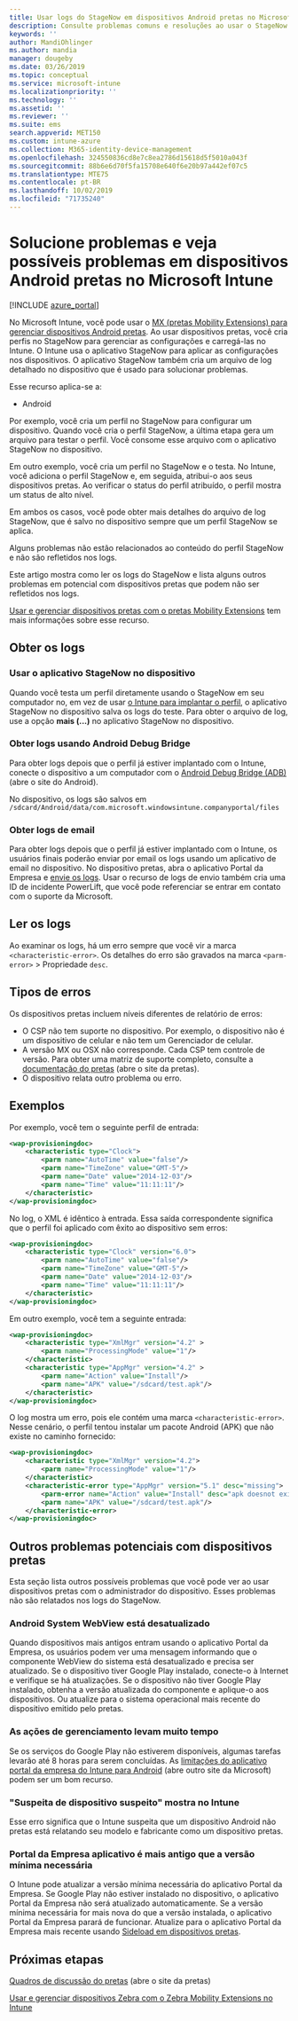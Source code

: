 ```yaml
---
title: Usar logs do StageNow em dispositivos Android pretas no Microsoft Intune-Azure | Microsoft Docs
description: Consulte problemas comuns e resoluções ao usar o StageNow em dispositivos Android com Microsoft Intune. Além disso, saiba como obter logs e veja exemplos de como ler os logs para obter êxito ou erros.
keywords: ''
author: MandiOhlinger
ms.author: mandia
manager: dougeby
ms.date: 03/26/2019
ms.topic: conceptual
ms.service: microsoft-intune
ms.localizationpriority: ''
ms.technology: ''
ms.assetid: ''
ms.reviewer: ''
ms.suite: ems
search.appverid: MET150
ms.custom: intune-azure
ms.collection: M365-identity-device-management
ms.openlocfilehash: 324550836cd8e7c8ea2786d15618d5f5010a043f
ms.sourcegitcommit: 88b6e6d70f5fa15708e640f6e20b97a442ef07c5
ms.translationtype: MTE75
ms.contentlocale: pt-BR
ms.lasthandoff: 10/02/2019
ms.locfileid: "71735240"
---
```

# <a name="troubleshoot-and-see-potential-issues-on-android-zebra-devices-in-microsoft-intune"></a>Solucione problemas e veja possíveis problemas em dispositivos Android pretas no Microsoft Intune

[!INCLUDE [azure_portal](../includes/azure_portal.md)]

No Microsoft Intune, você pode usar o [MX (pretas Mobility Extensions) para gerenciar dispositivos Android pretas](android-zebra-mx-overview.md). Ao usar dispositivos pretas, você cria perfis no StageNow para gerenciar as configurações e carregá-las no Intune. O Intune usa o aplicativo StageNow para aplicar as configurações nos dispositivos. O aplicativo StageNow também cria um arquivo de log detalhado no dispositivo que é usado para solucionar problemas.

Esse recurso aplica-se a:

- Android

Por exemplo, você cria um perfil no StageNow para configurar um dispositivo. Quando você cria o perfil StageNow, a última etapa gera um arquivo para testar o perfil. Você consome esse arquivo com o aplicativo StageNow no dispositivo.

Em outro exemplo, você cria um perfil no StageNow e o testa. No Intune, você adiciona o perfil StageNow e, em seguida, atribui-o aos seus dispositivos pretas. Ao verificar o status do perfil atribuído, o perfil mostra um status de alto nível.

Em ambos os casos, você pode obter mais detalhes do arquivo de log StageNow, que é salvo no dispositivo sempre que um perfil StageNow se aplica.

Alguns problemas não estão relacionados ao conteúdo do perfil StageNow e não são refletidos nos logs.

Este artigo mostra como ler os logs do StageNow e lista alguns outros problemas em potencial com dispositivos pretas que podem não ser refletidos nos logs.

[Usar e gerenciar dispositivos pretas com o pretas Mobility Extensions](android-zebra-mx-overview.md) tem mais informações sobre esse recurso.

## <a name="get-the-logs"></a>Obter os logs

### <a name="use-the-stagenow-app-on-the-device"></a>Usar o aplicativo StageNow no dispositivo
Quando você testa um perfil diretamente usando o StageNow em seu computador no, em vez de usar [o Intune para implantar o perfil](android-zebra-mx-overview.md#step-4-create-a-device-management-profile-in-stagenow), o aplicativo StageNow no dispositivo salva os logs do teste. Para obter o arquivo de log, use a opção **mais (...)** no aplicativo StageNow no dispositivo.

### <a name="get-logs-using-android-debug-bridge"></a>Obter logs usando Android Debug Bridge
Para obter logs depois que o perfil já estiver implantado com o Intune, conecte o dispositivo a um computador com o [Android Debug Bridge (ADB)](https://developer.android.com/studio/command-line/adb) (abre o site do Android).

No dispositivo, os logs são salvos em `/sdcard/Android/data/com.microsoft.windowsintune.companyportal/files`

### <a name="get-logs-from-email"></a>Obter logs de email
Para obter logs depois que o perfil já estiver implantado com o Intune, os usuários finais poderão enviar por email os logs usando um aplicativo de email no dispositivo. No dispositivo pretas, abra o aplicativo Portal da Empresa e [envie os logs](https://docs.microsoft.com/intune-user-help/send-logs-to-your-it-admin-by-email-android). Usar o recurso de logs de envio também cria uma ID de incidente PowerLift, que você pode referenciar se entrar em contato com o suporte da Microsoft.

## <a name="read-the-logs"></a>Ler os logs

Ao examinar os logs, há um erro sempre que você vir a marca `<characteristic-error>`. Os detalhes do erro são gravados na marca `<parm-error>` > Propriedade `desc`.

## <a name="error-types"></a>Tipos de erros

Os dispositivos pretas incluem níveis diferentes de relatório de erros:

- O CSP não tem suporte no dispositivo. Por exemplo, o dispositivo não é um dispositivo de celular e não tem um Gerenciador de celular.
- A versão MX ou OSX não corresponde. Cada CSP tem controle de versão. Para obter uma matriz de suporte completo, consulte a [documentação do pretas](http://techdocs.zebra.com/mx/) (abre o site da pretas).
- O dispositivo relata outro problema ou erro.

## <a name="examples"></a>Exemplos

Por exemplo, você tem o seguinte perfil de entrada:

```xml
<wap-provisioningdoc>
    <characteristic type="Clock">
        <parm name="AutoTime" value="false"/>
        <parm name="TimeZone" value="GMT-5"/>
        <parm name="Date" value="2014-12-03"/>
        <parm name="Time" value="11:11:11"/>
    </characteristic>
</wap-provisioningdoc>
```

No log, o XML é idêntico à entrada. Essa saída correspondente significa que o perfil foi aplicado com êxito ao dispositivo sem erros:

```xml
<wap-provisioningdoc>
    <characteristic type="Clock" version="6.0">
        <parm name="AutoTime" value="false"/>
        <parm name="TimeZone" value="GMT-5"/>
        <parm name="Date" value="2014-12-03"/>
        <parm name="Time" value="11:11:11"/>
    </characteristic>
</wap-provisioningdoc>
```

Em outro exemplo, você tem a seguinte entrada:

```xml
<wap-provisioningdoc>
    <characteristic type="XmlMgr" version="4.2" >
        <parm name="ProcessingMode" value="1"/>
    </characteristic>
    <characteristic type="AppMgr" version="4.2" >
        <parm name="Action" value="Install"/>
        <parm name="APK" value="/sdcard/test.apk"/>
    </characteristic>
</wap-provisioningdoc>
```

O log mostra um erro, pois ele contém uma marca `<characteristic-error>`. Nesse cenário, o perfil tentou instalar um pacote Android (APK) que não existe no caminho fornecido:

```xml
<wap-provisioningdoc>
    <characteristic type="XmlMgr" version="4.2">
        <parm name="ProcessingMode" value="1"/>
    </characteristic>
    <characteristic-error type="AppMgr" version="5.1" desc="missing">
        <parm-error name="Action" value="Install" desc="apk doesnot exist in the path"/>
        <parm name="APK" value="/sdcard/test.apk"/>
    </characteristic-error>
</wap-provisioningdoc>
```

## <a name="other-potential-issues-with-zebra-devices"></a>Outros problemas potenciais com dispositivos pretas

Esta seção lista outros possíveis problemas que você pode ver ao usar dispositivos pretas com o administrador do dispositivo. Esses problemas não são relatados nos logs do StageNow.

### <a name="android-system-webview-is-out-of-date"></a>Android System WebView está desatualizado

Quando dispositivos mais antigos entram usando o aplicativo Portal da Empresa, os usuários podem ver uma mensagem informando que o componente WebView do sistema está desatualizado e precisa ser atualizado. Se o dispositivo tiver Google Play instalado, conecte-o à Internet e verifique se há atualizações. Se o dispositivo não tiver Google Play instalado, obtenha a versão atualizada do componente e aplique-o aos dispositivos. Ou atualize para o sistema operacional mais recente do dispositivo emitido pelo pretas.

### <a name="management-actions-take-a-long-time"></a>As ações de gerenciamento levam muito tempo

Se os serviços do Google Play não estiverem disponíveis, algumas tarefas levarão até 8 horas para serem concluídas. As [limitações do aplicativo portal da empresa do Intune para Android](https://support.microsoft.com/help/3211588/limitations-of-intune-company-portal-app-for-android-in-china) (abre outro site da Microsoft) podem ser um bom recurso.

### <a name="device-spoofing-suspected-shows-in-intune"></a>"Suspeita de dispositivo suspeito" mostra no Intune

Esse erro significa que o Intune suspeita que um dispositivo Android não pretas está relatando seu modelo e fabricante como um dispositivo pretas.

### <a name="company-portal-app-is-older-than-minimum-required-version"></a>Portal da Empresa aplicativo é mais antigo que a versão mínima necessária

O Intune pode atualizar a versão mínima necessária do aplicativo Portal da Empresa. Se Google Play não estiver instalado no dispositivo, o aplicativo Portal da Empresa não será atualizado automaticamente. Se a versão mínima necessária for mais nova do que a versão instalada, o aplicativo Portal da Empresa parará de funcionar. Atualize para o aplicativo Portal da Empresa mais recente usando [Sideload em dispositivos pretas](android-zebra-mx-overview.md#sideload-the-company-portal-app).

## <a name="next-steps"></a>Próximas etapas

[Quadros de discussão do pretas](https://developer.zebra.com/community/home/discussions) (abre o site da pretas)

[Usar e gerenciar dispositivos Zebra com o Zebra Mobility Extensions no Intune](android-zebra-mx-overview.md)
